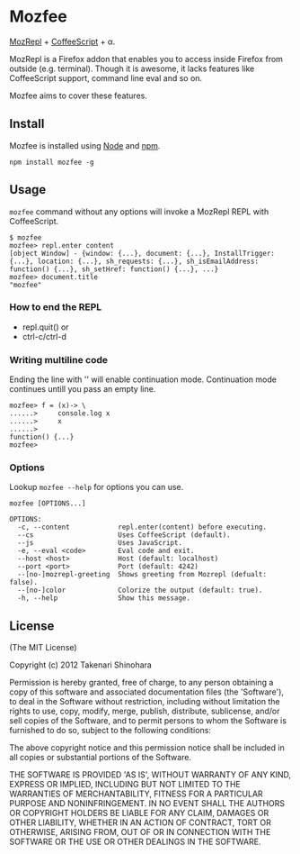 Mozfee
======

[MozRepl](https://github.com/bard/mozrepl) + [CoffeeScript](http://coffeescript.org/) + α.

MozRepl is a Firefox addon that enables you to access inside Firefox from outside (e.g. terminal).
Though it is awesome, it lacks features like CoffeeScript support, command line eval and so on.

Mozfee aims to cover these features.

Install
-------

Mozfee is installed using [Node](http://nodejs.org/) and [npm](http://npmjs.org/).

    npm install mozfee -g

Usage
-----

`mozfee` command without any options will invoke a MozRepl REPL with CoffeeScript.

    $ mozfee
    mozfee> repl.enter content
    [object Window] - {window: {...}, document: {...}, InstallTrigger: {...}, location: {...}, sh_requests: {...}, sh_isEmailAddress: function() {...}, sh_setHref: function() {...}, ...}
    mozfee> document.title
    "mozfee"

### How to end the REPL

* repl.quit() or
* ctrl-c/ctrl-d

### Writing multiline code

Ending the line with '\' will enable continuation mode. 
Continuation mode continues untill you pass an empty line.

    mozfee> f = (x)-> \
    ......>     console.log x
    ......>     x
    ......>
    function() {...}
    mozfee>

### Options
Lookup `mozfee --help` for options you can use.

    mozfee [OPTIONS...]
    
    OPTIONS:
      -c, --content            repl.enter(content) before executing.
      --cs                     Uses CoffeeScript (default).
      --js                     Uses JavaScript.
      -e, --eval <code>        Eval code and exit.
      --host <host>            Host (default: localhost)
      --port <port>            Port (default: 4242)
      --[no-]mozrepl-greeting  Shows greeting from Mozrepl (defualt: false).
      --[no-]color             Colorize the output (default: true).
      -h, --help               Show this message.

License
-------
(The MIT License)

Copyright (c) 2012 Takenari Shinohara

Permission is hereby granted, free of charge, to any person obtaining a copy of this software and associated documentation files (the 'Software'), to deal in the Software without restriction, including without limitation the rights to use, copy, modify, merge, publish, distribute, sublicense, and/or sell copies of the Software, and to permit persons to whom the Software is furnished to do so, subject to the following conditions:

The above copyright notice and this permission notice shall be included in all copies or substantial portions of the Software.

THE SOFTWARE IS PROVIDED 'AS IS', WITHOUT WARRANTY OF ANY KIND, EXPRESS OR IMPLIED, INCLUDING BUT NOT LIMITED TO THE WARRANTIES OF MERCHANTABILITY, FITNESS FOR A PARTICULAR PURPOSE AND NONINFRINGEMENT. IN NO EVENT SHALL THE AUTHORS OR COPYRIGHT HOLDERS BE LIABLE FOR ANY CLAIM, DAMAGES OR OTHER LIABILITY, WHETHER IN AN ACTION OF CONTRACT, TORT OR OTHERWISE, ARISING FROM, OUT OF OR IN CONNECTION WITH THE SOFTWARE OR THE USE OR OTHER DEALINGS IN THE SOFTWARE.

